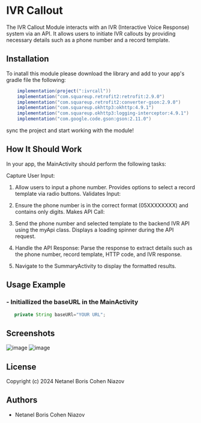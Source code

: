 
# IVR Callout

The IVR Callout Module interacts with an IVR (Interactive Voice Response) system via an API. It allows users to initiate IVR callouts by providing necessary details such as a phone number and a record template.

## Installation

To inatall this module please download the library and add to your app's gradle file the following:

```java
    implementation(project(":ivrcall"))
    implementation("com.squareup.retrofit2:retrofit:2.9.0")
    implementation("com.squareup.retrofit2:converter-gson:2.9.0")
    implementation("com.squareup.okhttp3:okhttp:4.9.1")
    implementation("com.squareup.okhttp3:logging-interceptor:4.9.1")
    implementation("com.google.code.gson:gson:2.11.0")
```
sync the project and start working with the module!
    
## How It Should Work

In your app, the MainActivity should perform the following tasks:

Capture User Input:

1) Allow users to input a phone number.
Provides options to select a record template via radio buttons.
Validates Input:

2) Ensure the phone number is in the correct format (05XXXXXXXX) and contains only digits.
Makes API Call:

3) Send the phone number and selected template to the backend IVR API using the myApi class.
Displays a loading spinner during the API request.

4) Handle the API Response:
Parse the response to extract details such as the phone number, record template, HTTP code, and IVR response.

5) Navigate to the SummaryActivity to display the formatted results.




## Usage Example

### - Initiallized the baseURL in the MainActivity
 
 ```java
    private String baseURl="YOUR URL";
 ```

 
## Screenshots

![image](https://github.com/user-attachments/assets/0296918b-3047-43ee-960e-d4bc91df88c2)  ![image](https://github.com/user-attachments/assets/84751f70-d9f5-4ac0-bd28-d7ea17c0faf5)




## License

Copyright (c) 2024 Netanel Boris Cohen Niazov




## Authors

- Netanel Boris Cohen Niazov


